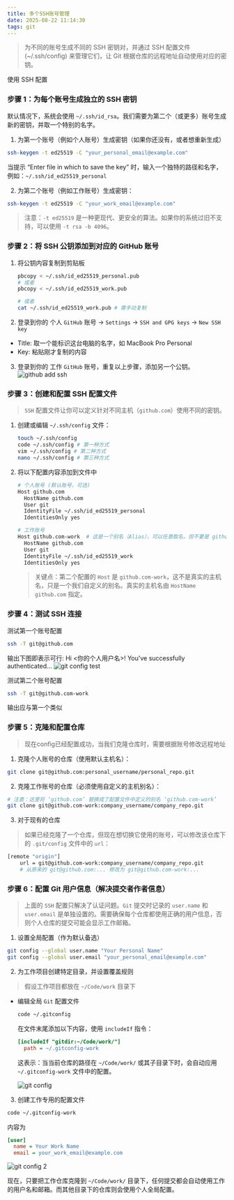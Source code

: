 ```yaml
---
title: 多个SSH账号管理
date: 2025-08-22 11:14:30
tags: git
---
```


> 为不同的账号生成不同的 SSH 密钥对，并通过 SSH 配置文件 (~/.ssh/config) 来管理它们，让 Git 根据仓库的远程地址自动使用对应的密钥。

使用 SSH 配置
### 步骤 1：为每个账号生成独立的 SSH 密钥
默认情况下，系统会使用 `~/.ssh/id_rsa`。我们需要为第二个（或更多）账号生成新的密钥，并取一个特别的名字。

1. 为第一个账号（例如个人账号）生成密钥（如果你还没有，或者想重新生成）
  ```bash
  ssh-keygen -t ed25519 -C "your_personal_email@example.com"
  ```
  当提示 “Enter file in which to save the key” 时，输入一个独特的路径和名字，例如：`~/.ssh/id_ed25519_personal`

2. 为第二个账号（例如工作账号）生成密钥：
  ```bash
  ssh-keygen -t ed25519 -C "your_work_email@example.com"
  ```

> 注意：`-t ed25519` 是一种更现代、更安全的算法。如果你的系统过旧不支持，可以使用 `-t rsa -b 4096`。

### 步骤 2：将 SSH 公钥添加到对应的 GitHub 账号

1. 将公钥内容复制到剪贴板
    ```bash
    pbcopy < ~/.ssh/id_ed25519_personal.pub
    # 或者
    pbcopy < ~/.ssh/id_ed25519_work.pub

    # 或者
    cat ~/.ssh/id_ed25519_work.pub # 需手动复制
    ```
2. 登录到你的 个人 `GitHub` 账号 -> `Settings` -> `SSH and GPG keys` -> `New SSH key`
  - Title: 取一个能标识这台电脑的名字，如 MacBook Pro Personal
  - Key: 粘贴刚才复制的内容
3. 登录到你的 工作 `GitHub` 账号，重复以上步骤，添加另一个公钥。
  ![github add ssh](github-ssh.png)

### 步骤 3：创建和配置 SSH 配置文件

> `SSH` 配置文件让你可以定义针对不同主机（`github.com`）使用不同的密钥。

1. 创建或编辑 `~/.ssh/config` 文件：
    ```bash
    touch ~/.ssh/config
    code ~/.ssh/config # 第一种方式
    vim ~/.ssh/config # 第二种方式
    nano ~/.ssh/config # 第三种方式
    ```
2. 将以下配置内容添加到文件中

    ```bash
    # 个人账号 (默认账号，可选)
    Host github.com
      HostName github.com
      User git
      IdentityFile ~/.ssh/id_ed25519_personal
      IdentitiesOnly yes

    # 工作账号
    Host github.com-work  # 这是一个别名（Alias），可以任意取名，但不要是 github.com
      HostName github.com
      User git
      IdentityFile ~/.ssh/id_ed25519_work
      IdentitiesOnly yes
    ```

    > 关键点：第二个配置的 `Host` 是 `github.com-work`，这不是真实的主机名，只是一个我们自定义的别名。真实的主机名由 `HostName github.com` 指定。

### 步骤 4：测试 SSH 连接
测试第一个账号配置
  ```bash
  ssh -T git@github.com
  ```
  输出下图即表示可行: Hi <你的个人用户名>! You've successfully authenticated...
  ![git config test](git-config-test.png)

测试第二个账号配置
  ```bash
  ssh -T git@github.com-work
  ```
  输出应与第一个类似

### 步骤 5：克隆和配置仓库

> 现在config已经配置成功，当我们克隆仓库时，需要根据账号修改远程地址

1. 克隆个人账号的仓库（使用默认主机名）：
```bash
git clone git@github.com:personal_username/personal_repo.git
```

2. 克隆工作账号的仓库（必须使用自定义的主机别名）：
```bash
# 注意：这里将 ‘github.com’ 替换成了配置文件中定义的别名 ‘github.com-work’
git clone git@github.com-work:company_username/company_repo.git
```

3. 对于现有的仓库

> 如果已经克隆了一个仓库，但现在想切换它使用的账号，可以修改该仓库下的 `.git/config` 文件中的 `url`：

```bash
[remote "origin"]
    url = git@github.com-work:company_username/company_repo.git
    # 从原来的 git@github.com:... 修改为 git@github.com-work:...
```

### 步骤 6：配置 Git 用户信息（解决提交者作者信息）

> 上面的 `SSH` 配置只解决了认证问题。`Git` 提交时记录的 `user.name` 和 `user.email` 是单独设置的。需要确保每个仓库都使用正确的用户信息，否则个人仓库的提交可能会显示工作邮箱。

1. 设置全局配置（作为默认备选）
```bash
git config --global user.name "Your Personal Name"
git config --global user.email "your_personal_email@example.com"
```

2. 为工作项目创建特定目录，并设置覆盖规则

> 假设工作项目都放在 `~/Code/work` 目录下

- 编辑全局 `Git` 配置文件

  ```bash
  code ~/.gitconfig
  ```

  在文件末尾添加以下内容，使用 `includeIf` 指令：


  ```ini
  [includeIf "gitdir:~/Code/work/"]
    path = ~/.gitconfig-work
  ```

  这表示：当当前仓库的路径在 `~/Code/work/` 或其子目录下时，会自动应用 `~/.gitconfig-work` 文件中的配置。

  ![git config](git-config.png)

3. 创建工作专用的配置文件
  ```bash
  code ~/.gitconfig-work
  ```

  内容为
  ```ini
  [user]
    name = Your Work Name
    email = your_work_email@example.com
  ```
  ![git config 2](git-config-2.png)

现在，只要把工作仓库克隆到 `~/Code/work/` 目录下，任何提交都会自动使用工作的用户名和邮箱。而其他目录下的仓库则会使用个人全局配置。